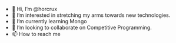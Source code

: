 - 👋 Hi, I’m @horcrux
- 👀 I’m interested in stretching my arms towards new technologies.
- 🌱 I’m currently learning Mongo
- 💞️ I’m looking to collaborate on Competitive Programming.
- 📫 How to reach me 

<!---
horcrux11/horcrux11 is a ✨ special ✨ repository because its `README.md` (this file) appears on your GitHub profile.
You can click the Preview link to take a look at your changes.
--->
